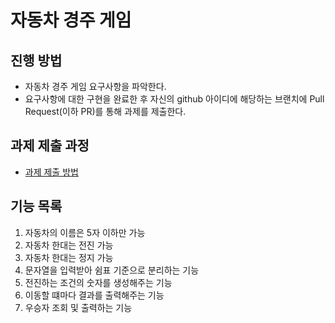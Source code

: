 # 자동차 경주 게임
## 진행 방법
* 자동차 경주 게임 요구사항을 파악한다.
* 요구사항에 대한 구현을 완료한 후 자신의 github 아이디에 해당하는 브랜치에 Pull Request(이하 PR)를 통해 과제를 제출한다.

## 과제 제출 과정
* [과제 제출 방법](https://github.com/next-step/nextstep-docs/tree/master/precourse)

## 기능 목록
1. 자동차의 이름은 5자 이하만 가능
2. 자동차 한대는 전진 가능
3. 자동차 한대는 정지 가능
4. 문자열을 입력받아 쉼표 기준으로 분리하는 기능
5. 전진하는 조건의 숫자를 생성해주는 기능
6. 이동할 떄마다 결과를 출력해주는 기능
7. 우승자 조회 및 출력하는 기능